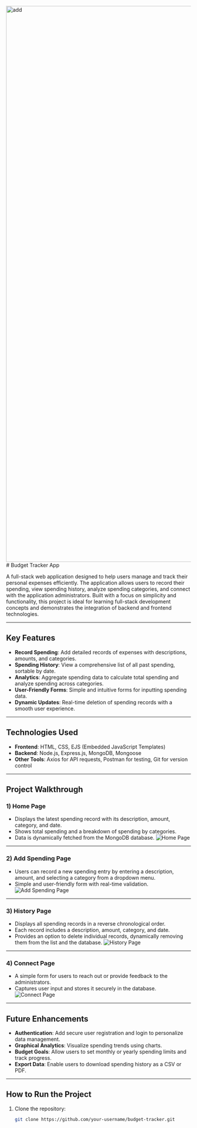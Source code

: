 <img width="1512" alt="add" src="https://github.com/user-attachments/assets/fa6aa3ec-9528-40eb-8a5c-0ae9050abb6e" /># Budget Tracker App

A full-stack web application designed to help users manage and track their personal expenses efficiently. The application allows users to record their spending, view spending history, analyze spending categories, and connect with the application administrators. Built with a focus on simplicity and functionality, this project is ideal for learning full-stack development concepts and demonstrates the integration of backend and frontend technologies.

---

## Key Features
- **Record Spending**: Add detailed records of expenses with descriptions, amounts, and categories.
- **Spending History**: View a comprehensive list of all past spending, sortable by date.
- **Analytics**: Aggregate spending data to calculate total spending and analyze spending across categories.
- **User-Friendly Forms**: Simple and intuitive forms for inputting spending data.
- **Dynamic Updates**: Real-time deletion of spending records with a smooth user experience.

---

## Technologies Used
- **Frontend**: HTML, CSS, EJS (Embedded JavaScript Templates)
- **Backend**: Node.js, Express.js, MongoDB, Mongoose
- **Other Tools**: Axios for API requests, Postman for testing, Git for version control

---

## Project Walkthrough

### 1) Home Page
- Displays the latest spending record with its description, amount, category, and date.
- Shows total spending and a breakdown of spending by categories.
- Data is dynamically fetched from the MongoDB database.
![Home Page](<img width="1512" alt="home" src="https://github.com/user-attachments/assets/4cfd6bfd-32ed-4e8a-9a65-c0711805367e" />)

---

### 2) Add Spending Page
- Users can record a new spending entry by entering a description, amount, and selecting a category from a dropdown menu.
- Simple and user-friendly form with real-time validation.
![Add Spending Page](<img width="1512" alt="add" src="https://github.com/user-attachments/assets/48931bcd-0772-4d79-8c2b-2c9e04f0d3a7" />)

---

### 3) History Page
- Displays all spending records in a reverse chronological order.
- Each record includes a description, amount, category, and date.
- Provides an option to delete individual records, dynamically removing them from the list and the database.
![History Page](<img width="1512" alt="history" src="https://github.com/user-attachments/assets/51d9b9d0-43ea-4ff9-8c52-4581ffdfbec2" />)

---

### 4) Connect Page
- A simple form for users to reach out or provide feedback to the administrators.
- Captures user input and stores it securely in the database.
![Connect Page](<img width="1512" alt="connect" src="https://github.com/user-attachments/assets/39f1849c-1db3-4383-ac2f-27ccc9a3c6cc" />)

---

## Future Enhancements
- **Authentication**: Add secure user registration and login to personalize data management.
- **Graphical Analytics**: Visualize spending trends using charts.
- **Budget Goals**: Allow users to set monthly or yearly spending limits and track progress.
- **Export Data**: Enable users to download spending history as a CSV or PDF.

---

## How to Run the Project

1. Clone the repository:
   ```bash
   git clone https://github.com/your-username/budget-tracker.git

